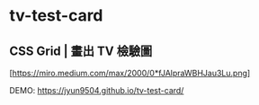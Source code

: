 # tv-test-card

## CSS Grid | 畫出 TV 檢驗圖

[https://miro.medium.com/max/2000/0*fJAlpraWBHJau3Lu.png]

DEMO: https://jyun9504.github.io/tv-test-card/